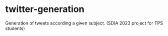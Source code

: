 # twitter-generation
Generation of tweets according a given subject. (SDIA 2023 project for TPS students)
